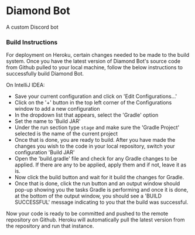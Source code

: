 # Diamond Bot
A custom Discord bot

### Build Instructions
For deployment on Heroku, certain changes needed to be made to the build system. Once you have the latest version of Diamond Bot's source code from Github pulled to your local machine, follow the below instructions to successfully build Diamond Bot.

On IntelliJ IDEA:
* Save your current configuration and click on 'Edit Configurations...'
* Click on the '+' button in the top left corner of the Configurations window to add a new configuration
* In the dropdown list that appears, select the 'Gradle' option
* Set the name to 'Build JAR'
* Under the run section type `stage` and make sure the 'Gradle Project' selected is the name of the current project
* Once that is done, you are ready to build. After you have made the changes you wish to the code in your local repository, switch your configuration 'Build JAR'
* Open the 'build.gradle' file and check for any Gradle changes to be applied. If there are any to be applied, apply them and if not, leave it as is.
* Now click the build button and wait for it build the changes for Gradle.
* Once that is done, click the run button and an output window should pop-up showing you the tasks Gradle is performing and once it is done, at the bottom of the output window, you should see a 'BUILD SUCCESSFUL' message indicating to you that the build was successful.

Now your code is ready to be committed and pushed to the remote repository on Github. Heroku will automatically pull the latest version from the repository and run that instance.
